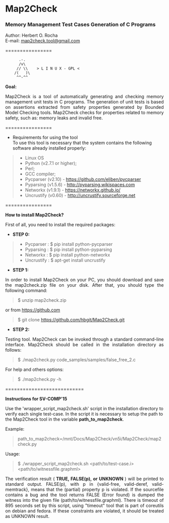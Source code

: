 <h1>Map2Check</h1>
<h3>Memory Management Test Cases Generation of C Programs</h3>

Author: Herbert O. Rocha <br>
E-mail: map2check.tool@gmail.com

================ 

          .-.          
          /v\
         // \\    > L I N U X - GPL <
        /(   )\
         ^^-^^
         

<b>Goal:</b> 
<p align="justify">
     Map2Check is a tool of automatically generating and checking memory management unit tests in C programs. 
     The generation of unit tests is based on assertions extracted from safety properties generated by Bounded Model 
     Checking tools. Map2Check checks for properties related to memory safety, such as: memory leaks and invalid free.
</p>

================

- Requirements for using the tool<br>
To use this tool is necessary that the system contains the following software already installed properly:

> - Linux OS
> - Python (v2.7.1 or higher);
> - Perl;
> - GCC compiler; 
> - Pycparser (v2.10) - https://github.com/eliben/pycparser
> - Pyparsing (v1.5.6) - http://pyparsing.wikispaces.com
> - Networkx (v1.9.1) - https://networkx.github.io/
> - Uncrustify (v0.60) - http://uncrustify.sourceforge.net


================


<b>How to install Map2Check?</b>

<p align="justify">
First of all, you need to install the required packages:
</p>

- <b>STEP 0:</b>

> - Pycparser : $ pip install python-pycparser
> - Pyparsing : $ pip install python-pyparsing
> - Networkx  : $ pip install python-networkx
> - Uncrustify : $ apt-get install uncrustify


- <b>STEP 1:</b>

<p align="justify">
In order to install Map2Check on your PC, you should download and save the map2check.zip file on your disk. 
After that, you should type the following command:
</p>

> $ unzip map2check.zip

or from https://github.com

> $ git clone https://github.com/hbgit/Map2Check.git

- <b>STEP 2:</b>

<p align="justify">
Testing tool. Map2Check can be invoked through a standard command-line interface. Map2Check should be called 
in the installation directory as follows:  
</p>

> $ ./map2check.py code_samples/samples/false_free_2.c 

For help and others options: 

> $ ./map2check.py -h



===========================

<b> Instructions for SV-COMP'15 </b>

Use the 'wrapper_script_map2check.sh' script in the installation directory to verify each single test-case. 
In the script it is necessary to setup the path to the Map2Check tool in the variable <b>path_to_map2check</b>. 

Example: 
 
> path_to_map2check=/mnt/Docs/Map2Check/vn5i/Map2Check/map2check.py

Usage: 

> $ ./wrapper_script_map2check.sh \<path/to/test-case.i\> \<path/to/witnessfile.graphml\>

<p align="justify">
The verification result (<b> TRUE, FALSE(p), or UNKNOWN </b>) will be printed to
standard output. FALSE(p), with p in {valid-free, valid-deref, valid-memtrack}, means that the (partial) 
property p is violated. If the sourcefile contains a bug and the tool returns FALSE (Error
found) is dumped the witness into the given file (path/to/witnessfile.graphml). 
There is timeout of 895 seconds set by this script, using "timeout" tool that is part of coreutils 
on debian and fedora. If these constraints are violated, it should be treated as UNKNOWN result. 
</p>




